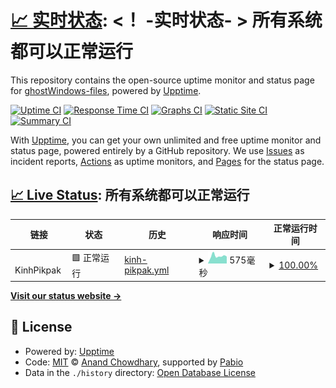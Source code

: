 # [📈 实时状态](https://ghostWindows-files.github.io/Uptime): <！ -实时状态- > **所有系统都可以正常运行**

This repository contains the open-source uptime monitor and status page for [ghostWindows-files](https://ghostWindows-files.github.io/Uptime), powered by [Upptime](https://github.com/upptime/upptime).

[![Uptime CI](https://github.com/ghostWindows-files/Uptime/workflows/Uptime%20CI/badge.svg)](https://github.com/ghostWindows-files/Uptime/actions?query=workflow%3A%22Uptime+CI%22)
[![Response Time CI](https://github.com/ghostWindows-files/Uptime/workflows/Response%20Time%20CI/badge.svg)](https://github.com/ghostWindows-files/Uptime/actions?query=workflow%3A%22Response+Time+CI%22)
[![Graphs CI](https://github.com/ghostWindows-files/Uptime/workflows/Graphs%20CI/badge.svg)](https://github.com/ghostWindows-files/Uptime/actions?query=workflow%3A%22Graphs+CI%22)
[![Static Site CI](https://github.com/ghostWindows-files/Uptime/workflows/Static%20Site%20CI/badge.svg)](https://github.com/ghostWindows-files/Uptime/actions?query=workflow%3A%22Static+Site+CI%22)
[![Summary CI](https://github.com/ghostWindows-files/Uptime/workflows/Summary%20CI/badge.svg)](https://github.com/ghostWindows-files/Uptime/actions?query=workflow%3A%22Summary+CI%22)

With [Upptime](https://upptime.js.org), you can get your own unlimited and free uptime monitor and status page, powered entirely by a GitHub repository. We use [Issues](https://github.com/ghostWindows-files/Uptime/issues) as incident reports, [Actions](https://github.com/ghostWindows-files/Uptime/actions) as uptime monitors, and [Pages](https://ghostWindows-files.github.io/Uptime) for the status page.

## [📈 Live Status](https://demo.upptime.js.org): <!--live status--> **所有系统都可以正常运行**

<!--start: status pages-->
<!-- This summary is generated by Upptime (https://github.com/upptime/upptime) -->
<!-- Do not edit this manually, your changes will be overwritten -->
<!-- prettier-ignore -->
| 链接 | 状态 | 历史 | 响应时间 | 正常运行时间 |
| --- | ------ | ------- | ------------- | ------ |
| <img alt="" src="https://mypikpak.net/favicon.ico" height="13"> KinhPikpak | 🟩 正常运行 | [kinh-pikpak.yml](https://github.com/ghostWindows-files/Uptime/commits/HEAD/history/kinh-pikpak.yml) | <details><summary><img alt="响应时间图像" src="./graphs/kinh-pikpak/response-time-week.png" height="20"> 575毫秒</summary><br><a href="https://ghostWindows-files.github.io/Uptime/history/kinh-pikpak"><img alt="响应时间 575" src="https://img.shields.io/endpoint?url=https%3A%2F%2Fraw.githubusercontent.com%2FghostWindows-files%2FUptime%2FHEAD%2Fapi%2Fkinh-pikpak%2Fresponse-time.json"></a><br><a href="https://ghostWindows-files.github.io/Uptime/history/kinh-pikpak"><img alt="24 小时响应时间 575" src="https://img.shields.io/endpoint?url=https%3A%2F%2Fraw.githubusercontent.com%2FghostWindows-files%2FUptime%2FHEAD%2Fapi%2Fkinh-pikpak%2Fresponse-time-day.json"></a><br><a href="https://ghostWindows-files.github.io/Uptime/history/kinh-pikpak"><img alt="7 天正常运行时间 575" src="https://img.shields.io/endpoint?url=https%3A%2F%2Fraw.githubusercontent.com%2FghostWindows-files%2FUptime%2FHEAD%2Fapi%2Fkinh-pikpak%2Fresponse-time-week.json"></a><br><a href="https://ghostWindows-files.github.io/Uptime/history/kinh-pikpak"><img alt="30天的正常运行时间 575" src="https://img.shields.io/endpoint?url=https%3A%2F%2Fraw.githubusercontent.com%2FghostWindows-files%2FUptime%2FHEAD%2Fapi%2Fkinh-pikpak%2Fresponse-time-month.json"></a><br><a href="https://ghostWindows-files.github.io/Uptime/history/kinh-pikpak"><img alt="1年的正常运行时间 575" src="https://img.shields.io/endpoint?url=https%3A%2F%2Fraw.githubusercontent.com%2FghostWindows-files%2FUptime%2FHEAD%2Fapi%2Fkinh-pikpak%2Fresponse-time-year.json"></a></details> | <details><summary><a href="https://ghostWindows-files.github.io/Uptime/history/kinh-pikpak">100.00%</a></summary><a href="https://ghostWindows-files.github.io/Uptime/history/kinh-pikpak"><img alt="正常运行时间 100.00%" src="https://img.shields.io/endpoint?url=https%3A%2F%2Fraw.githubusercontent.com%2FghostWindows-files%2FUptime%2FHEAD%2Fapi%2Fkinh-pikpak%2Fuptime.json"></a><br><a href="https://ghostWindows-files.github.io/Uptime/history/kinh-pikpak"><img alt="24 小时正常运行时间 100.00%" src="https://img.shields.io/endpoint?url=https%3A%2F%2Fraw.githubusercontent.com%2FghostWindows-files%2FUptime%2FHEAD%2Fapi%2Fkinh-pikpak%2Fuptime-day.json"></a><br><a href="https://ghostWindows-files.github.io/Uptime/history/kinh-pikpak"><img alt="7 天正常运行时间 100.00%" src="https://img.shields.io/endpoint?url=https%3A%2F%2Fraw.githubusercontent.com%2FghostWindows-files%2FUptime%2FHEAD%2Fapi%2Fkinh-pikpak%2Fuptime-week.json"></a><br><a href="https://ghostWindows-files.github.io/Uptime/history/kinh-pikpak"><img alt="30天的正常运行时间 100.00%" src="https://img.shields.io/endpoint?url=https%3A%2F%2Fraw.githubusercontent.com%2FghostWindows-files%2FUptime%2FHEAD%2Fapi%2Fkinh-pikpak%2Fuptime-month.json"></a><br><a href="https://ghostWindows-files.github.io/Uptime/history/kinh-pikpak"><img alt="1年的正常运行时间 100.00%" src="https://img.shields.io/endpoint?url=https%3A%2F%2Fraw.githubusercontent.com%2FghostWindows-files%2FUptime%2FHEAD%2Fapi%2Fkinh-pikpak%2Fuptime-year.json"></a></details>

<!--end: status pages-->

[**Visit our status website →**](https://ghostWindows-files.github.io/Uptime)

## 📄 License

- Powered by: [Upptime](https://github.com/upptime/upptime)
- Code: [MIT](./LICENSE) © [Anand Chowdhary](https://anandchowdhary.com), supported by [Pabio](https://pabio.com)
- Data in the `./history` directory: [Open Database License](https://opendatacommons.org/licenses/odbl/1-0/)
